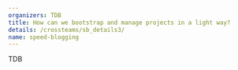 ```yaml
---
organizers: TDB 
title: How can we bootstrap and manage projects in a light way?
details: /crossteams/sb_details3/
name: speed-blogging
---
```


TDB
